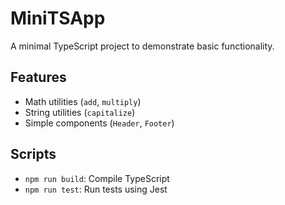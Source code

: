 # MiniTSApp

A minimal TypeScript project to demonstrate basic functionality.

## Features
- Math utilities (`add`, `multiply`)
- String utilities (`capitalize`)
- Simple components (`Header`, `Footer`)

## Scripts
- `npm run build`: Compile TypeScript
- `npm run test`: Run tests using Jest